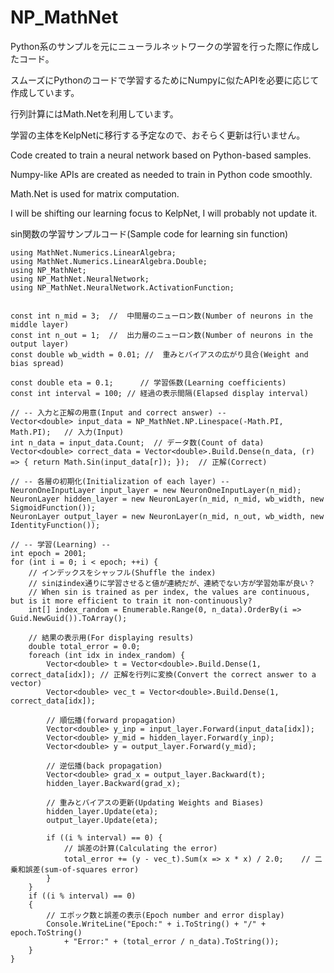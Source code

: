 # NP_MathNet

Python系のサンプルを元にニューラルネットワークの学習を行った際に作成したコード。

スムーズにPythonのコードで学習するためにNumpyに似たAPIを必要に応じて作成しています。

行列計算にはMath.Netを利用しています。

学習の主体をKelpNetに移行する予定なので、おそらく更新は行いません。

Code created to train a neural network based on Python-based samples.

Numpy-like APIs are created as needed to train in Python code smoothly.

Math.Net is used for matrix computation.

I will be shifting our learning focus to KelpNet, I will probably not update it.



sin関数の学習サンプルコード(Sample code for learning sin function)


    using MathNet.Numerics.LinearAlgebra;
    using MathNet.Numerics.LinearAlgebra.Double;
    using NP_MathNet;
    using NP_MathNet.NeuralNetwork;
    using NP_MathNet.NeuralNetwork.ActivationFunction;


    const int n_mid = 3;  //  中間層のニューロン数(Number of neurons in the middle layer)
    const int n_out = 1;  //  出力層のニューロン数(Number of neurons in the output layer)
    const double wb_width = 0.01; //  重みとバイアスの広がり具合(Weight and bias spread)

    const double eta = 0.1;      // 学習係数(Learning coefficients)
    const int interval = 100; // 経過の表示間隔(Elapsed display interval)

    // -- 入力と正解の用意(Input and correct answer) --
    Vector<double> input_data = NP_MathNet.NP.Linespace(-Math.PI, Math.PI);   // 入力(Input)
    int n_data = input_data.Count;  // データ数(Count of data)
    Vector<double> correct_data = Vector<double>.Build.Dense(n_data, (r) => { return Math.Sin(input_data[r]); });  // 正解(Correct)

    // -- 各層の初期化(Initialization of each layer) --
    NeuronOneInputLayer input_layer = new NeuronOneInputLayer(n_mid);
    NeuronLayer hidden_layer = new NeuronLayer(n_mid, n_mid, wb_width, new SigmoidFunction());
    NeuronLayer output_layer = new NeuronLayer(n_mid, n_out, wb_width, new IdentityFunction());

    // -- 学習(Learning) --
    int epoch = 2001;
    for (int i = 0; i < epoch; ++i) {
        // インデックスをシャッフル(Shuffle the index)
        // sinはindex通りに学習させると値が連続だが、連続でない方が学習効率が良い？
        // When sin is trained as per index, the values are continuous, but is it more efficient to train it non-continuously?
        int[] index_random = Enumerable.Range(0, n_data).OrderBy(i => Guid.NewGuid()).ToArray();

        // 結果の表示用(For displaying results)
        double total_error = 0.0;
        foreach (int idx in index_random) {
            Vector<double> t = Vector<double>.Build.Dense(1, correct_data[idx]); // 正解を行列に変換(Convert the correct answer to a vector)
            Vector<double> vec_t = Vector<double>.Build.Dense(1, correct_data[idx]);

            // 順伝播(forward propagation)
            Vector<double> y_inp = input_layer.Forward(input_data[idx]);
            Vector<double> y_mid = hidden_layer.Forward(y_inp);
            Vector<double> y = output_layer.Forward(y_mid);

            // 逆伝播(back propagation)
            Vector<double> grad_x = output_layer.Backward(t);
            hidden_layer.Backward(grad_x);

            // 重みとバイアスの更新(Updating Weights and Biases)
            hidden_layer.Update(eta);
            output_layer.Update(eta);

            if ((i % interval) == 0) {
                // 誤差の計算(Calculating the error)
                total_error += (y - vec_t).Sum(x => x * x) / 2.0;    // 二乗和誤差(sum-of-squares error)
            }
        }
        if ((i % interval) == 0)
        {
            // エポック数と誤差の表示(Epoch number and error display)
            Console.WriteLine("Epoch:" + i.ToString() + "/" + epoch.ToString()
                + "Error:" + (total_error / n_data).ToString());
        }
    }

